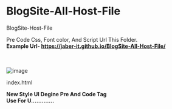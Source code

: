 # BlogSite-All-Host-File
BlogSite-Host-File 

Pre Code Css, Font color, And Script Url This Folder. </br>
<b> Example Url- https://jaber-it.github.io/BlogSite-All-Host-File/ </b></br></br></br>


![image](https://user-images.githubusercontent.com/94259630/164519527-b72fc54f-f4b4-41c1-8703-4cfd7081ae30.png)


index.html

 
 <b> New Style UI Degine Pre And Code Tag </br>
 Use For U.............</b>
